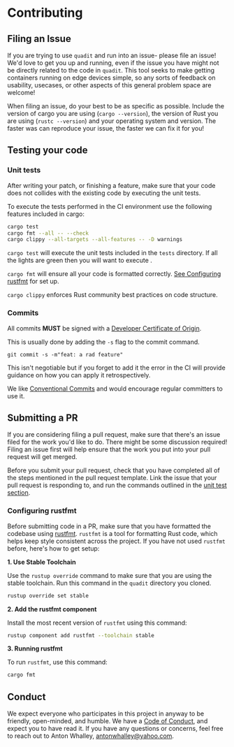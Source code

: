 # Contributing

## Filing an Issue

If you are trying to use `quadit` and run into an issue- please file an
issue! We'd love to get you up and running, even if the issue you have might
not be directly related to the code in `quadit`. This tool seeks to make
getting containers running on edge devices simple, so any sorts of feedback on usability,
usecases, or other aspects of this general problem space are welcome!

When filing an issue, do your best to be as specific as possible. Include
the version of cargo you are using (`cargo --version`), the version of Rust
you are using (`rustc --version`) and your operating system and version. The
faster was can reproduce your issue, the faster we can fix it for you!

## Testing your code

### Unit tests

After writing your patch, or finishing a feature, make sure that your
code does not collides with the existing code by executing the unit tests.

To execute the tests performed in the CI environment use the following features included in cargo:

```sh
cargo test
cargo fmt --all -- --check
cargo clippy --all-targets --all-features -- -D warnings
```

`cargo test` will execute the unit tests included in the `tests` directory.
If all the lights are green then you will want to execute .

`cargo fmt` will ensure all your code is formatted correctly. [See Configuring rustfmt](#configuring-rustfmt) for set up.

`cargo clippy` enforces Rust community best practices on code structure. 

### Commits 

All commits **MUST** be signed with a [Developer Certificate of Origin](https://developercertificate.org/).

This is usually done by adding the `-s` flag to the commit command. 
```
git commit -s -m"feat: a rad feature"
```

This isn't negotiable but if you forget to add it the error in the CI will provide guidance on how you can apply it retrospectively. 

We like [Conventional Commits](https://www.conventionalcommits.org/en/v1.0.0/) and would encourage regular committers to use it.

## Submitting a PR

If you are considering filing a pull request, make sure that there's an issue
filed for the work you'd like to do. There might be some discussion required!
Filing an issue first will help ensure that the work you put into your pull
request will get merged.

Before you submit your pull request, check that you have completed all of the
steps mentioned in the pull request template. Link the issue that your pull
request is responding to, and run the commands outlined in the [unit test section](#unit-tests).

### Configuring rustfmt

Before submitting code in a PR, make sure that you have formatted the codebase
using [rustfmt][rustfmt]. `rustfmt` is a tool for formatting Rust code, which
helps keep style consistent across the project. If you have not used `rustfmt`
before, here's how to get setup:

**1. Use Stable Toolchain**

Use the `rustup override` command to make sure that you are using the stable
toolchain. Run this command in the `quadit` directory you cloned.

```sh
rustup override set stable
```

**2. Add the rustfmt component**

Install the most recent version of `rustfmt` using this command:

```sh
rustup component add rustfmt --toolchain stable
```

**3. Running rustfmt**

To run `rustfmt`, use this command:

```sh
cargo fmt
```

[rustfmt]: https://github.com/rust-lang-nursery/rustfmt

## Conduct

We expect everyone who participates in this project in anyway to be friendly,
open-minded, and humble. We have a [Code of Conduct], and expect you to have
read it. If you have any questions or concerns, feel free to reach out to
Anton Whalley, antonwhalley@yahoo.com.

[Code of Conduct]: CODE_OF_CONDUCT.md

